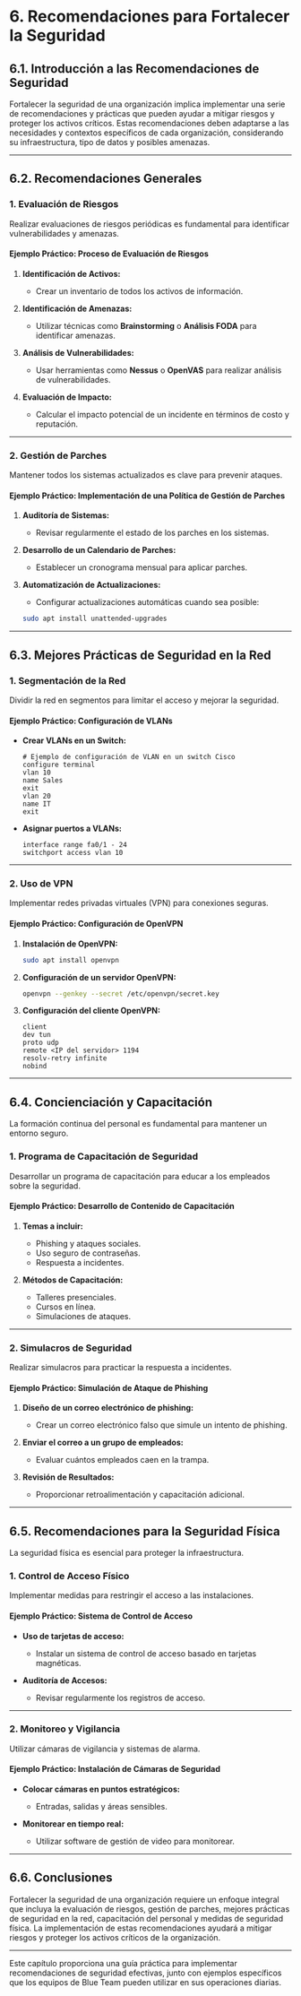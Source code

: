 # **6. Recomendaciones para Fortalecer la Seguridad**

## **6.1. Introducción a las Recomendaciones de Seguridad**

Fortalecer la seguridad de una organización implica implementar una serie de recomendaciones y prácticas que pueden ayudar a mitigar riesgos y proteger los activos críticos. Estas recomendaciones deben adaptarse a las necesidades y contextos específicos de cada organización, considerando su infraestructura, tipo de datos y posibles amenazas.

---

## **6.2. Recomendaciones Generales**

### 1. Evaluación de Riesgos

Realizar evaluaciones de riesgos periódicas es fundamental para identificar vulnerabilidades y amenazas.

#### Ejemplo Práctico: Proceso de Evaluación de Riesgos

1. **Identificación de Activos:**
   - Crear un inventario de todos los activos de información.

2. **Identificación de Amenazas:**
   - Utilizar técnicas como **Brainstorming** o **Análisis FODA** para identificar amenazas.

3. **Análisis de Vulnerabilidades:**
   - Usar herramientas como **Nessus** o **OpenVAS** para realizar análisis de vulnerabilidades.

4. **Evaluación de Impacto:**
   - Calcular el impacto potencial de un incidente en términos de costo y reputación.

---

### 2. Gestión de Parches

Mantener todos los sistemas actualizados es clave para prevenir ataques.

#### Ejemplo Práctico: Implementación de una Política de Gestión de Parches

1. **Auditoría de Sistemas:**
   - Revisar regularmente el estado de los parches en los sistemas.

2. **Desarrollo de un Calendario de Parches:**
   - Establecer un cronograma mensual para aplicar parches.

3. **Automatización de Actualizaciones:**
   - Configurar actualizaciones automáticas cuando sea posible:
   ```bash
   sudo apt install unattended-upgrades
   ```

---

## **6.3. Mejores Prácticas de Seguridad en la Red**

### 1. Segmentación de la Red

Dividir la red en segmentos para limitar el acceso y mejorar la seguridad.

#### Ejemplo Práctico: Configuración de VLANs

- **Crear VLANs en un Switch:**
  ```plaintext
  # Ejemplo de configuración de VLAN en un switch Cisco
  configure terminal
  vlan 10
  name Sales
  exit
  vlan 20
  name IT
  exit
  ```

- **Asignar puertos a VLANs:**
  ```plaintext
  interface range fa0/1 - 24
  switchport access vlan 10
  ```

---

### 2. Uso de VPN

Implementar redes privadas virtuales (VPN) para conexiones seguras.

#### Ejemplo Práctico: Configuración de OpenVPN

1. **Instalación de OpenVPN:**
   ```bash
   sudo apt install openvpn
   ```

2. **Configuración de un servidor OpenVPN:**
   ```bash
   openvpn --genkey --secret /etc/openvpn/secret.key
   ```

3. **Configuración del cliente OpenVPN:**
   ```plaintext
   client
   dev tun
   proto udp
   remote <IP del servidor> 1194
   resolv-retry infinite
   nobind
   ```

---

## **6.4. Concienciación y Capacitación**

La formación continua del personal es fundamental para mantener un entorno seguro.

### 1. Programa de Capacitación de Seguridad

Desarrollar un programa de capacitación para educar a los empleados sobre la seguridad.

#### Ejemplo Práctico: Desarrollo de Contenido de Capacitación

1. **Temas a incluir:**
   - Phishing y ataques sociales.
   - Uso seguro de contraseñas.
   - Respuesta a incidentes.

2. **Métodos de Capacitación:**
   - Talleres presenciales.
   - Cursos en línea.
   - Simulaciones de ataques.

---

### 2. Simulacros de Seguridad

Realizar simulacros para practicar la respuesta a incidentes.

#### Ejemplo Práctico: Simulación de Ataque de Phishing

1. **Diseño de un correo electrónico de phishing:**
   - Crear un correo electrónico falso que simule un intento de phishing.

2. **Enviar el correo a un grupo de empleados:**
   - Evaluar cuántos empleados caen en la trampa.

3. **Revisión de Resultados:**
   - Proporcionar retroalimentación y capacitación adicional.

---

## **6.5. Recomendaciones para la Seguridad Física**

La seguridad física es esencial para proteger la infraestructura.

### 1. Control de Acceso Físico

Implementar medidas para restringir el acceso a las instalaciones.

#### Ejemplo Práctico: Sistema de Control de Acceso

- **Uso de tarjetas de acceso:**
   - Instalar un sistema de control de acceso basado en tarjetas magnéticas.

- **Auditoría de Accesos:**
   - Revisar regularmente los registros de acceso.

---

### 2. Monitoreo y Vigilancia

Utilizar cámaras de vigilancia y sistemas de alarma.

#### Ejemplo Práctico: Instalación de Cámaras de Seguridad

- **Colocar cámaras en puntos estratégicos:**
   - Entradas, salidas y áreas sensibles.

- **Monitorear en tiempo real:**
   - Utilizar software de gestión de video para monitorear.

---

## **6.6. Conclusiones**

Fortalecer la seguridad de una organización requiere un enfoque integral que incluya la evaluación de riesgos, gestión de parches, mejores prácticas de seguridad en la red, capacitación del personal y medidas de seguridad física. La implementación de estas recomendaciones ayudará a mitigar riesgos y proteger los activos críticos de la organización.

---

Este capítulo proporciona una guía práctica para implementar recomendaciones de seguridad efectivas, junto con ejemplos específicos que los equipos de Blue Team pueden utilizar en sus operaciones diarias.
